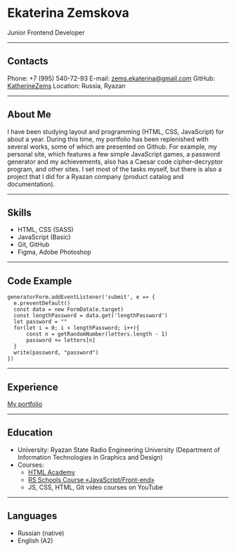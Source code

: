 # Ekaterina Zemskova

Junior Frontend Developer

---

## Contacts

Phone: +7 (995) 540-72-93
E-mail: zems.ekaterina@gmail.com
GitHub: [KatherineZems](https://github.com/KatherineZems)
Location: Russia, Ryazan

---

## About Me

I have been studying layout and programming (HTML, CSS, JavaScript) for about a year.
During this time, my portfolio has been replenished with several works, some of which
are presented on Github. For example, my personal site, which features a few simple
JavaScript games, a password generator and my achievements, also has a Caesar code
cipher-decryptor program, and other sites. I set most of the tasks myself, but there
is also a project that I did for a Ryazan company (product catalog and documentation).

---

## Skills

- HTML, CSS (SASS)
- JavaScript (Basic)
- Git, GitHub
- Figma, Adobe Photoshop

---

## Code Example

```
generatorForm.addEventListener('submit', e => {
  e.preventDefault()
  const data = new FormData(e.target)
  const lengthPassword = data.get('lengthPassword')
  let password = ""
  for(let i = 0; i < lengthPassword; i++){
      const n = getRandomNumber(letters.length - 1)
      password += letters[n]
  }
  write(password, "password")
})
```

---

## Experience

[My portfolio](https://katherinezems.github.io/my-portfolio/)

---

## Education

- University: Ryazan State Radio Engineering University
  (Department of Information Technologies in Graphics and Design)
- Courses:
  - [HTML Academy](https://htmlacademy.ru/courses)
  - [RS Schools Course «JavaScript/Front-end»](https://rs.school/index.html)
  - JS, CSS, HTML, Git video courses on YouTube

---

## Languages

- Russian (native)
- English (A2)
